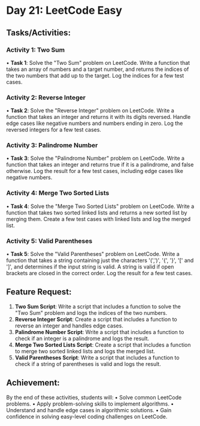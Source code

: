 # Day 21: LeetCode Easy
## Tasks/Activities:
### Activity 1: Two Sum
• **Task 1**: Solve the "Two Sum" problem on LeetCode. Write a function that takes an array of numbers and a target number, and returns the indices of the two numbers that add up to the target. Log the indices for a few test cases.
### Activity 2: Reverse Integer
• **Task 2**: Solve the "Reverse Integer" problem on LeetCode. Write a function that takes an integer and returns it with its digits reversed. Handle edge cases like negative numbers and numbers ending in zero. Log the reversed integers for a few test cases.
### Activity 3: Palindrome Number
• **Task 3**: Solve the "Palindrome Number" problem on LeetCode. Write a function that takes an integer and returns true if it is a palindrome, and false otherwise. Log the result for a few test cases, including edge cases like negative numbers.
### Activity 4: Merge Two Sorted Lists
• **Task 4**: Solve the "Merge Two Sorted Lists" problem on LeetCode. Write a function that takes two sorted linked lists and returns a new sorted list by merging them. Create a few test cases with linked lists and log the merged list.
### Activity 5: Valid Parentheses
• **Task 5**: Solve the "Valid Parentheses" problem on LeetCode. Write a function that takes a string containing just the characters '(',')', '{', '}', '[' and ']', and determines if the input string is valid. A string is valid if open brackets are closed in the correct order. Log the result for a few test cases.
## Feature Request:
1. **Two Sum Script**: Write a script that includes a function to solve the "Two Sum" problem and logs the indices of the two numbers.
2. **Reverse Integer Script**: Create a script that includes a function to reverse an integer and handles edge cases.
3. **Palindrome Number Script**: Write a script that includes a function to check if an integer is a palindrome and logs the result.
4. **Merge Two Sorted Lists Script**: Create a script that includes a function to merge two sorted linked lists and logs the merged list.
5. **Valid Parentheses Script**: Write a script that includes a function to check if a string of parentheses is valid and logs the result.
## Achievement:
By the end of these activities, students will:
• Solve common LeetCode problems.
• Apply problem-solving skills to implement algorithms.
• Understand and handle edge cases in algorithmic solutions.
• Gain confidence in solving easy-level coding challenges on LeetCode.
